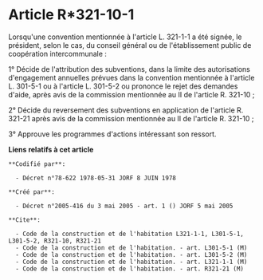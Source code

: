 # Article R*321-10-1

Lorsqu'une convention mentionnée à l'article L. 321-1-1 a été signée, le président, selon le cas, du conseil général ou de
l'établissement public de coopération intercommunale :

1° Décide de l'attribution des subventions, dans la limite des autorisations d'engagement annuelles prévues dans la
convention mentionnée à l'article L. 301-5-1 ou à l'article L. 301-5-2 ou prononce le rejet des demandes d'aide, après avis
de la commission mentionnée au II de l'article R. 321-10 ;

2° Décide du reversement des subventions en application de l'article R. 321-21 après avis de la commission mentionnée au II
de l'article R. 321-10 ;

3° Approuve les programmes d'actions intéressant son ressort.

**Liens relatifs à cet article**

	**Codifié par**:

	  - Décret n°78-622 1978-05-31 JORF 8 JUIN 1978

	**Créé par**:

	  - Décret n°2005-416 du 3 mai 2005 - art. 1 () JORF 5 mai 2005

	**Cite**:

	  - Code de la construction et de l'habitation L321-1-1, L301-5-1, L301-5-2, R321-10, R321-21
	  - Code de la construction et de l'habitation. - art. L301-5-1 (M)
	  - Code de la construction et de l'habitation. - art. L301-5-2 (M)
	  - Code de la construction et de l'habitation. - art. L321-1-1 (M)
	  - Code de la construction et de l'habitation. - art. R321-21 (M)
